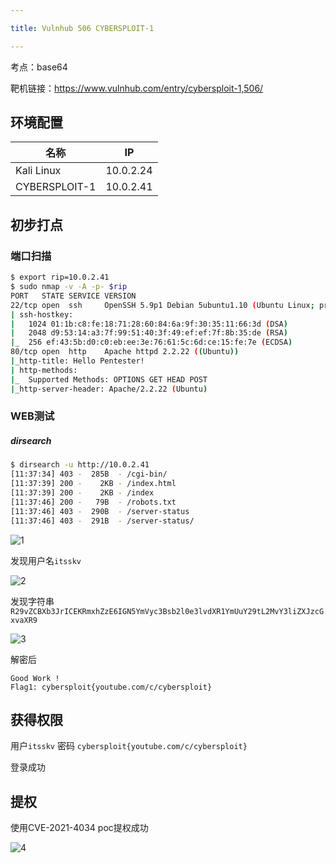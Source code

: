 ```yaml
---

title: Vulnhub 506 CYBERSPLOIT-1

---
```


考点：base64 

靶机链接：<https://www.vulnhub.com/entry/cybersploit-1,506/>

## 环境配置

| 名称          | IP        |
| ------------- | --------- |
| Kali Linux    | 10.0.2.24 |
| CYBERSPLOIT-1 | 10.0.2.41 |

## 初步打点

### 端口扫描


```bash
$ export rip=10.0.2.41
$ sudo nmap -v -A -p- $rip
PORT   STATE SERVICE VERSION
22/tcp open  ssh     OpenSSH 5.9p1 Debian 5ubuntu1.10 (Ubuntu Linux; protocol 2.0)
| ssh-hostkey: 
|   1024 01:1b:c8:fe:18:71:28:60:84:6a:9f:30:35:11:66:3d (DSA)
|   2048 d9:53:14:a3:7f:99:51:40:3f:49:ef:ef:7f:8b:35:de (RSA)
|_  256 ef:43:5b:d0:c0:eb:ee:3e:76:61:5c:6d:ce:15:fe:7e (ECDSA)
80/tcp open  http    Apache httpd 2.2.22 ((Ubuntu))
|_http-title: Hello Pentester!
| http-methods: 
|_  Supported Methods: OPTIONS GET HEAD POST
|_http-server-header: Apache/2.2.22 (Ubuntu)
```

### WEB测试

##### dirsearch

```bash
$ dirsearch -u http://10.0.2.41 
[11:37:34] 403 -  285B  - /cgi-bin/                     
[11:37:39] 200 -    2KB - /index.html   
[11:37:39] 200 -    2KB - /index
[11:37:46] 200 -   79B  - /robots.txt  
[11:37:46] 403 -  290B  - /server-status 
[11:37:46] 403 -  291B  - /server-status/
```

![1](https://static.iihack.com/vulnhub/506/1.jpg)

发现用户名`itsskv`

![2](https://static.iihack.com/vulnhub/506/2.jpg)

发现字符串`R29vZCBXb3JrICEKRmxhZzE6IGN5YmVyc3Bsb2l0e3lvdXR1YmUuY29tL2MvY3liZXJzcGxvaXR9`

![3](https://static.iihack.com/vulnhub/506/3.jpg)

解密后

```
Good Work !
Flag1: cybersploit{youtube.com/c/cybersploit}
```

## 获得权限

用户`itsskv` 密码 `cybersploit{youtube.com/c/cybersploit}`

登录成功

## 提权

使用CVE-2021-4034 poc提权成功

![4](https://static.iihack.com/vulnhub/506/4.jpg)
